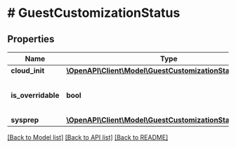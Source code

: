 # # GuestCustomizationStatus

## Properties

Name | Type | Description | Notes
------------ | ------------- | ------------- | -------------
**cloud_init** | [**\OpenAPI\Client\Model\GuestCustomizationStatusCloudInit**](GuestCustomizationStatusCloudInit.md) |  | [optional]
**is_overridable** | **bool** | Flag to allow override of customization by deployer. | [optional]
**sysprep** | [**\OpenAPI\Client\Model\GuestCustomizationStatusSysprep**](GuestCustomizationStatusSysprep.md) |  | [optional]

[[Back to Model list]](../../README.md#models) [[Back to API list]](../../README.md#endpoints) [[Back to README]](../../README.md)
